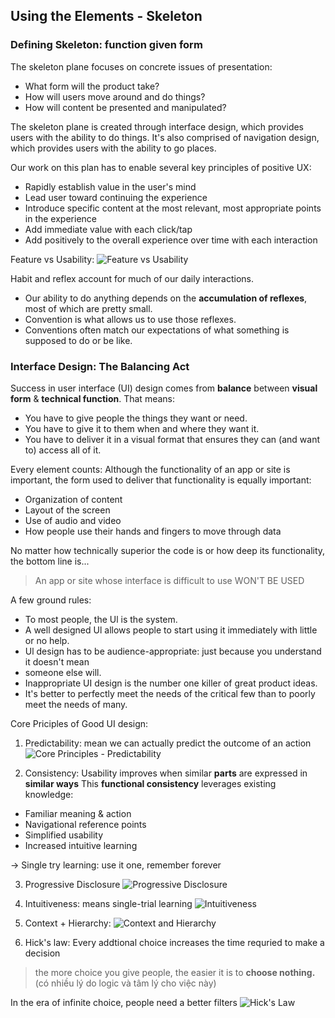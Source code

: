 ## Using the Elements - Skeleton

### Defining Skeleton: function given form

The skeleton plane focuses on concrete issues of presentation: 
- What form will the product take? 
- How will users move around and do things? 
- How will content be presented and manipulated? 

The skeleton plane is created through interface design, which provides users with the ability to do things. 
It's also comprised of navigation design, which provides 
users with the ability to go places. 

Our work on this plan has to enable several key principles of positive UX:
- Rapidly establish value in the user's mind 
- Lead user toward continuing the experience 
- Introduce specific content at the most relevant, most appropriate points in the experience 
- Add immediate value with each click/tap 
- Add positively to the overall experience over time with each interaction 

Feature vs Usability:
![Feature vs Usability](https://i.imgur.com/75pz0Wz.png)

Habit and reflex account for much of our daily interactions.
- Our ability to do anything depends on the **accumulation of reflexes**, most of which are pretty small. 
- Convention is what allows us to use those reflexes. 
- Conventions often match our expectations of what something is supposed to do or be like. 

### Interface Design: The Balancing Act
Success in user interface (UI) design comes from **balance** between **visual form** & **technical function**. That means: 
- You have to give people the things they want or need. 
- You have to give it to them when and where they want it. 
- You have to deliver it in a visual format that ensures they can (and want to) access all of it. 

Every element counts:
Although the functionality of an app or site is important, the form used to deliver that functionality is equally important: 
- Organization of content 
- Layout of the screen 
- Use of audio and video 
- How people use their hands and fingers to move through data 
 
No matter how technically superior the code is or how deep its functionality, the bottom line is... 
> An app or site whose interface is difficult to use WON'T BE USED

A few ground rules:
- To most people, the Ul is the system. 
- A well designed Ul allows people to start using it immediately with little or no help. 
- Ul design has to be audience-appropriate: just because you understand it doesn't mean 
- someone else will. 
- Inappropriate UI design is the number one killer of great product ideas. 
- It's better to perfectly meet the needs of the critical few than to poorly meet the needs of many. 

Core Priciples of Good UI design:
1. Predictability: mean we can actually predict the outcome of an action
![Core Principles - Predictability](https://i.imgur.com/V2r5O3U.png)

2. Consistency:
Usability improves when similar **parts** are expressed in **similar ways**
This **functional consistency** leverages existing knowledge:
- Familiar meaning & action
- Navigational reference points 
- Simplified usability 
- Increased intuitive learning 

-> Single try learning: use it one, remember forever

3. Progressive Disclosure
![Progressive Disclosure](https://i.imgur.com/fxIa4Kg.png)

4. Intuitiveness: means single-trial learning
![Intuitiveness](https://i.imgur.com/xwzy7uG.png)

5. Context + Hierarchy:
![Context and Hierarchy](https://i.imgur.com/T9lQvJK.png)

6. Hick's law: Every addtional choice increases the time requried to make a decision
> the more choice you give people, the easier it is to **choose nothing.**
(có nhiều lý do logic và tâm lý cho việc này)

In the era of infinite choice, people need a better filters
![Hick's Law](https://i.imgur.com/hT7Zi19.png)

